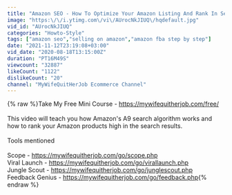 ```yaml
---
title: "Amazon SEO - How To Optimize Your Amazon Listing And Rank In Search"
image: "https:\/\/i.ytimg.com\/vi\/AUrocNkJIUQ\/hqdefault.jpg"
vid_id: "AUrocNkJIUQ"
categories: "Howto-Style"
tags: ["amazon seo","selling on amazon","amazon fba step by step"]
date: "2021-11-12T23:19:08+03:00"
vid_date: "2020-08-18T13:15:00Z"
duration: "PT16M49S"
viewcount: "32887"
likeCount: "1122"
dislikeCount: "20"
channel: "MyWifeQuitHerJob Ecommerce Channel"
---
```

{% raw %}Take My Free Mini Course - <a rel="nofollow" target="blank" href="https://mywifequitherjob.com/free/">https://mywifequitherjob.com/free/</a><br /><br />This video will teach you how Amazon's A9 search algorithm works and how to rank your Amazon products high in the search results.<br /><br />Tools mentioned<br /><br />Scope - <a rel="nofollow" target="blank" href="https://mywifequitherjob.com/go/scope.php">https://mywifequitherjob.com/go/scope.php</a><br />Viral Launch - <a rel="nofollow" target="blank" href="https://mywifequitherjob.com/go/virallaunch.php">https://mywifequitherjob.com/go/virallaunch.php</a><br />Jungle Scout - <a rel="nofollow" target="blank" href="https://mywifequitherjob.com/go/junglescout.php">https://mywifequitherjob.com/go/junglescout.php</a><br />Feedback Genius - <a rel="nofollow" target="blank" href="https://mywifequitherjob.com/go/feedback.php">https://mywifequitherjob.com/go/feedback.php</a>{% endraw %}
